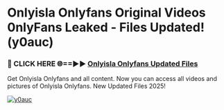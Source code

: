 # Onlyisla Onlyfans Original Videos 0nlyFans Leaked - Files Updated! (y0auc)

<h3>🔴 CLICK HERE 🌐==►► <a href="https://tinyurl.com/2m67pmp6" rel="nofollow">Onlyisla Onlyfans Updated Files</a></h3>

Get Onlyisla Onlyfans and all content. Now you can access all videos and pictures of Onlyisla Onlyfans. New Updated Files 2025!

[![y0auc](https://i.imgur.com/H4QAA4z.gif)](https://tinyurl.com/2m67pmp6)